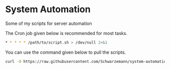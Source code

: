 # System Automation
Some of my scripts for server automation

The Cron job given below is recommended for most tasks.

```bash
* * * * * /path/to/script.sh > /dev/null 2>&1
```

You can use the command given below to pull the scripts.

```bash
curl -O https://raw.githubusercontent.com/Schwarzemann/system-automation/master/script-name.sh
```
